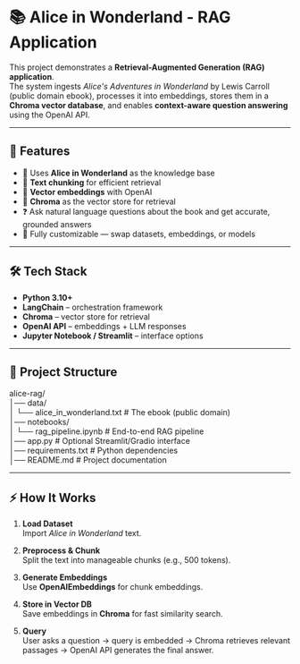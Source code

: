 # 📚 Alice in Wonderland - RAG Application

This project demonstrates a **Retrieval-Augmented Generation (RAG) application**.  
The system ingests *Alice's Adventures in Wonderland* by Lewis Carroll (public domain ebook), processes it into embeddings, stores them in a **Chroma vector database**, and enables **context-aware question answering** using the OpenAI API.

---

## 🚀 Features

- 📖 Uses **Alice in Wonderland** as the knowledge base  
- 🧩 **Text chunking** for efficient retrieval  
- 🔎 **Vector embeddings** with OpenAI  
- 📂 **Chroma** as the vector store for retrieval  
- ❓ Ask natural language questions about the book and get accurate, grounded answers  
- 🔧 Fully customizable — swap datasets, embeddings, or models  

---

## 🛠️ Tech Stack

- **Python 3.10+**  
- **LangChain** – orchestration framework  
- **Chroma** – vector store for retrieval  
- **OpenAI API** – embeddings + LLM responses  
- **Jupyter Notebook / Streamlit** – interface options  

---

## 📂 Project Structure
alice-rag/  
│── data/  
│   └── alice_in_wonderland.txt   # The ebook (public domain)  
│── notebooks/  
│   └── rag_pipeline.ipynb        # End-to-end RAG pipeline  
│── app.py                        # Optional Streamlit/Gradio interface  
│── requirements.txt              # Python dependencies  
│── README.md                     # Project documentation  

---

## ⚡ How It Works

1. **Load Dataset**  
   Import *Alice in Wonderland* text.  

2. **Preprocess & Chunk**  
   Split the text into manageable chunks (e.g., 500 tokens).  

3. **Generate Embeddings**  
   Use **OpenAIEmbeddings** for chunk embeddings.  

4. **Store in Vector DB**  
   Save embeddings in **Chroma** for fast similarity search.  

5. **Query**  
   User asks a question → query is embedded → Chroma retrieves relevant passages → OpenAI API generates the final answer.  
